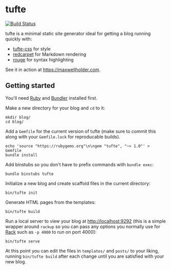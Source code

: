 # tufte

[![Build Status](https://travis-ci.org/mxhold/tufte.svg?branch=master)](https://travis-ci.org/mxhold/tufte)

tufte is a minimal static site generator ideal for getting a blog running
quickly with:

  - [tufte-css](https://github.com/edwardtufte/tufte-css) for style
  - [redcarpet](https://github.com/vmg/redcarpet) for Markdown rendering
  - [rouge](https://github.com/jneen/rouge) for syntax highlighting

See it in action at <https://maxwellholder.com>.

## Getting started

You'll need [Ruby](https://www.ruby-lang.org) and [Bundler](http://bundler.io/)
installed first.

Make a new directory for your blog and `cd` to it:

    mkdir blog/
    cd blog/

Add a `Gemfile` for the current version of tufte (make sure to commit this along
with your `Gemfile.lock` for reproducable builds).

    echo 'source "https://rubygems.org"\n\ngem "tufte", "~> 1.0"' > Gemfile
    bundle install

Add binstubs so you don't have to prefix commands with `bundle exec`:

    bundle binstubs tufte

Initialize a new blog and create scaffold files in the current directory:

    bin/tufte init

Generate HTML pages from the templates:

    bin/tufte build

Run a local server to view your blog at <http://localhost:9292> (this is a
simple wrapper around `rackup` so you can pass any options you normally use for
[Rack](https://github.com/rack/rack) such as `-p 4000` to run on port 4000):

    bin/tufte serve

At this point you can edit the files in `templates/` and `posts/` to your
liking, running `bin/tufte build` after each change until you are satisfied with
your new blog.
